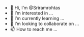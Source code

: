 - 👋 Hi, I’m @Sriramrohtas
- 👀 I’m interested in ...
- 🌱 I’m currently learning ...
- 💞️ I’m looking to collaborate on ...
- 📫 How to reach me ...

<!---
Sriramrohtas/Sriramrohtas is a ✨ special ✨ repository because its `README.md` (this file) appears on your GitHub profile.
You can click the Preview link to take a look at your changes.
--->
